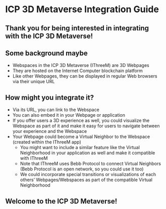 # ICP 3D Metaverse Integration Guide

## Thank you for being interested in integrating with the ICP 3D Metaverse!

## Some background maybe
- Webspaces in the ICP 3D Metaverse (IThreeM) are 3D Webpages
- They are hosted on the Internet Computer blockchain platform
- Like other Webpages, they can be displayed in regular Web browsers via their unique URL

## How might you integrate it?
- Via its URL, you can link to the Webspace
- You can also embed it in your Webpage or application
- If you offer users a 3D experience as well, you could visualize the Webspace as part of it and make it easy for users to navigate between your experience and the Webspace
- Your Webpage could become a Virtual Neighbor to the Webspace (created within the IThreeM app)
  - You might want to include a similar feature like the Virtual Neighborhood in your application as well and make it compatible with IThreeM
  - Note that IThreeM uses Bebb Protocol to connect Virtual Neighbors (Bebb Protocol is an open network, so you could use it too)
  - We could incorporate special transitions or visualizations of each others’ Webpages/Webspaces as part of the compatible Virtual Neighborhood

## Welcome to the ICP 3D Metaverse!

